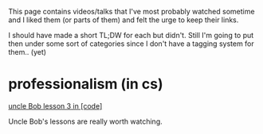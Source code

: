 This page contains videos/talks that I've most probably watched sometime and I liked them (or parts of them) and felt the urge to keep their links.

I should have made a short TL;DW for each but didn't. Still I'm going to put then under some sort of categories since I don't have a tagging system for them.. (yet)


# professionalism (in cs)

[uncle Bob lesson 3 in [code]](https://www.youtube.com/watch?v=Qjywrq2gM8o&list=PLmmYSbUCWJ4x1GO839azG_BBw8rkh-zOj&index=3)

Uncle Bob's lessons are really worth watching.